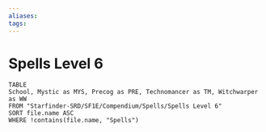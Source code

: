 ```yaml
---
aliases: 
tags: 
---
```


# Spells Level 6

``` dataview
TABLE
School, Mystic as MYS, Precog as PRE, Technomancer as TM, Witchwarper as WW
FROM "Starfinder-SRD/SF1E/Compendium/Spells/Spells Level 6"
SORT file.name ASC
WHERE !contains(file.name, "Spells")
```